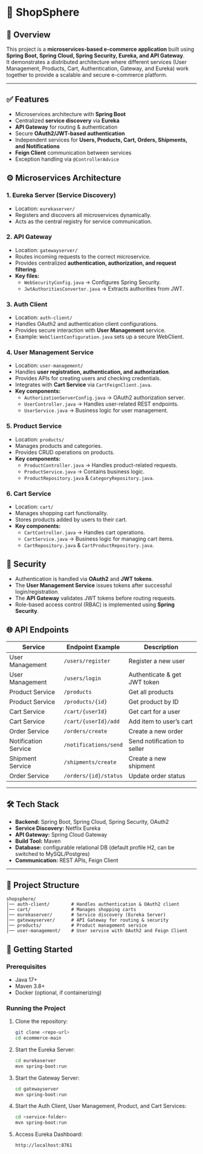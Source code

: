 # 🛒 ShopSphere
## 📌 Overview
This project is a **microservices-based e-commerce application** built using **Spring Boot, Spring Cloud, Spring Security, Eureka, and API Gateway**.  
It demonstrates a distributed architecture where different services (User Management, Products, Cart, Authentication, Gateway, and Eureka) work together to provide a scalable and secure e-commerce platform.

---

## ✅ Features
- Microservices architecture with **Spring Boot**  
- Centralized **service discovery** via **Eureka**  
- **API Gateway** for routing & authentication  
- Secure **OAuth2/JWT-based authentication**  
- Independent services for **Users, Products, Cart, Orders, Shipments, and Notifications**  
- **Feign Client** communication between services  
- Exception handling via `@ControllerAdvice`  


## ⚙️ Microservices Architecture

### 1. **Eureka Server (Service Discovery)**
- Location: `eurekaserver/`
- Registers and discovers all microservices dynamically.
- Acts as the central registry for service communication.

### 2. **API Gateway**
- Location: `gatewayserver/`
- Routes incoming requests to the correct microservice.
- Provides centralized **authentication, authorization, and request filtering**.
- **Key files:**
  - `WebSecurityConfig.java` → Configures Spring Security.
  - `JwtAuthoritiesConverter.java` → Extracts authorities from JWT.

### 3. **Auth Client**
- Location: `auth-client/`
- Handles OAuth2 and authentication client configurations.
- Provides secure interaction with **User Management** service.
- Example: `WebClientConfiguration.java` sets up a secure WebClient.

### 4. **User Management Service**
- Location: `user-management/`
- Handles **user registration, authentication, and authorization**.
- Provides APIs for creating users and checking credentials.
- Integrates with **Cart Service** via `CartFeignClient.java`.
- **Key components:**
  - `AuthorizationServerConfig.java` → OAuth2 authorization server.
  - `UserController.java` → Handles user-related REST endpoints.
  - `UserService.java` → Business logic for user management.

### 5. **Product Service**
- Location: `products/`
- Manages products and categories.
- Provides CRUD operations on products.
- **Key components:**
  - `ProductController.java` → Handles product-related requests.
  - `ProductService.java` → Contains business logic.
  - `ProductRepository.java` & `CategoryRepository.java`.

### 6. **Cart Service**
- Location: `cart/`
- Manages shopping cart functionality.
- Stores products added by users to their cart.
- **Key components:**
  - `CartController.java` → Handles cart operations.
  - `CartService.java` → Business logic for managing cart items.
  - `CartRepository.java` & `CartProductRepository.java`.

## 🔐 Security
- Authentication is handled via **OAuth2** and **JWT tokens**.  
- The **User Management Service** issues tokens after successful login/registration.  
- The **API Gateway** validates JWT tokens before routing requests.  
- Role-based access control (RBAC) is implemented using **Spring Security**.  

## 🌐 API Endpoints

| Service              | Endpoint Example                | Description                      |
|-----------------------|---------------------------------|----------------------------------|
| User Management       | `/users/register`               | Register a new user              |
| User Management       | `/users/login`                  | Authenticate & get JWT token     |
| Product Service       | `/products`                     | Get all products                 |
| Product Service       | `/products/{id}`                | Get product by ID                |
| Cart Service          | `/cart/{userId}`                | Get cart for a user              |
| Cart Service          | `/cart/{userId}/add`            | Add item to user’s cart          |
| Order Service         | `/orders/create`                | Create a new order               |
| Notification Service  | `/notifications/send`           | Send notification to seller      |
| Shipment Service      | `/shipments/create`             | Create a new shipment            |
| Order Service         | `/orders/{id}/status`           | Update order status              |
---

## 🛠️ Tech Stack
- **Backend:** Spring Boot, Spring Cloud, Spring Security, OAuth2  
- **Service Discovery:** Netflix Eureka  
- **API Gateway:** Spring Cloud Gateway  
- **Build Tool:** Maven  
- **Database:** configurable relational DB (default profile H2, can be switched to MySQL/Postgres)
- **Communication:** REST APIs, Feign Client  

---
## 📂 Project Structure
```
shopsphere/
│── auth-client/        # Handles authentication & OAuth2 client
│── cart/               # Manages shopping carts
│── eurekaserver/       # Service discovery (Eureka Server)
│── gatewayserver/      # API Gateway for routing & security
│── products/           # Product management service
│── user-management/    # User service with OAuth2 and Feign Client
```

## 🚀 Getting Started

### Prerequisites
- Java 17+
- Maven 3.8+
- Docker (optional, if containerizing)

### Running the Project
1. Clone the repository:
   ```bash
   git clone <repo-url>
   cd ecommerce-main

2. Start the Eureka Server:
   ```bash
   cd eurekaserver
   mvn spring-boot:run

3. Start the Gateway Server:
   ```bash
   cd gatewayserver
   mvn spring-boot:run

   
4. Start the Auth Client, User Management, Product, and Cart Services:
   ```bash
   cd <service-folder>
   mvn spring-boot:run

5. Access Eureka Dashboard:
   ```bash
   http://localhost:8761


   
